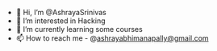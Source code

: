 - 👋 Hi, I’m @AshrayaSrinivas
- 👀 I’m interested in Hacking
- 🌱 I’m currently learning some courses
- 📫 How to reach me - @ashrayabhimanapally@gmail.com

<!---
AshrayaSrinivas/AshrayaSrinivas is a ✨ special ✨ repository because its `README.md` (this file) appears on your GitHub profile.
You can click the Preview link to take a look at your changes.
--->
